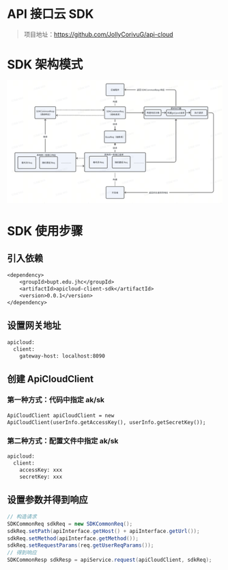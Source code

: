 # API 接口云 SDK
> 项目地址：https://github.com/JollyCorivuG/api-cloud

# SDK 架构模式
![](https://github.com/JollyCorivuG/api-cloud-client-sdk/blob/main/docs/%E6%9E%B6%E6%9E%84%E5%9B%BE.png)

# SDK 使用步骤
## 引入依赖
```
<dependency>
    <groupId>bupt.edu.jhc</groupId>
    <artifactId>apicloud-client-sdk</artifactId>
    <version>0.0.1</version>
</dependency>
```
## 设置网关地址
```
apicloud:
  client:
    gateway-host: localhost:8090
```
## 创建 ApiCloudClient
### 第一种方式：代码中指定 ak/sk
```
ApiCloudClient apiCloudClient = new ApiCloudClient(userInfo.getAccessKey(), userInfo.getSecretKey());
```
### 第二种方式：配置文件中指定 ak/sk
```
apicloud:
  client:
    accessKey: xxx
    secretKey: xxx
```
## 设置参数并得到响应
```java
// 构造请求
SDKCommonReq sdkReq = new SDKCommonReq();
sdkReq.setPath(apiInterface.getHost() + apiInterface.getUrl());
sdkReq.setMethod(apiInterface.getMethod());
sdkReq.setRequestParams(req.getUserReqParams());
// 得到响应
SDKCommonResp sdkResp = apiService.request(apiCloudClient, sdkReq);
```

